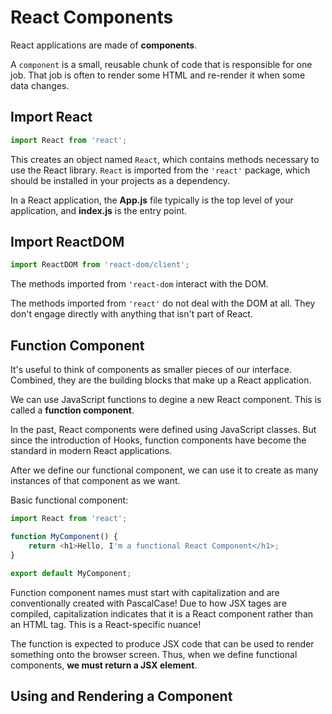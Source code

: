 # React Components

React applications are made of **components**.

A `component` is a small, reusable chunk of code that is responsible for one job. That job is often to render some HTML and re-render it when some data changes.

## Import React

```javascript
import React from 'react';
```

This creates an object named `React`, which contains methods necessary to use the React library. `React` is imported from the `'react'` package, which should be installed in your projects as a dependency.

In a React application, the **App.js** file typically is the top level of your application, and **index.js** is the entry point.

## Import ReactDOM

```javascript
import ReactDOM from 'react-dom/client';
```

The methods imported from `'react-dom` interact with the DOM.

The methods imported from `'react'` do not deal with the DOM at all. They don't engage directly with anything that isn't part of React.

## Function Component

It's useful to think of components as smaller pieces of our interface. Combined, they are the building blocks that make up a React application.

We can use JavaScript functions to degine a new React component. This is called a **function component**.

In the past, React components were defined using JavaScript classes. But since the introduction of Hooks, function components have become the standard in modern React applications.

After we define our functional component, we can use it to create as many instances of that component as we want.

Basic functional component:
```javascript
import React from 'react';

function MyComponent() {
    return <h1>Hello, I'm a functional React Component</h1>;
}

export default MyComponent;
```

Function component names must start with capitalization and are conventionally created with PascalCase! Due to how JSX tages are compiled, capitalization indicates that it is a React component rather than an HTML tag. This is a React-specific nuance!

The function is expected to produce JSX code that can be used to render something onto the browser screen. Thus, when we define functional components, **we must return a JSX element**.

## Using and Rendering a Component
